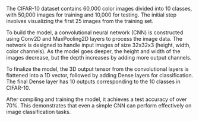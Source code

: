 
The CIFAR-10 dataset contains 60,000 color images divided into 10 classes, with 50,000 images for training and 10,000 for testing. The initial step involves visualizing the first 25 images from the training set.

To build the model, a convolutional neural network (CNN) is constructed using Conv2D and MaxPooling2D layers to process the image data. The network is designed to handle input images of size 32x32x3 (height, width, color channels). As the model goes deeper, the height and width of the images decrease, but the depth increases by adding more output channels.

To finalize the model, the 3D output tensor from the convolutional layers is flattened into a 1D vector, followed by adding Dense layers for classification. The final Dense layer has 10 outputs corresponding to the 10 classes in CIFAR-10.

After compiling and training the model, it achieves a test accuracy of over 70%. This demonstrates that even a simple CNN can perform effectively on image classification tasks.
